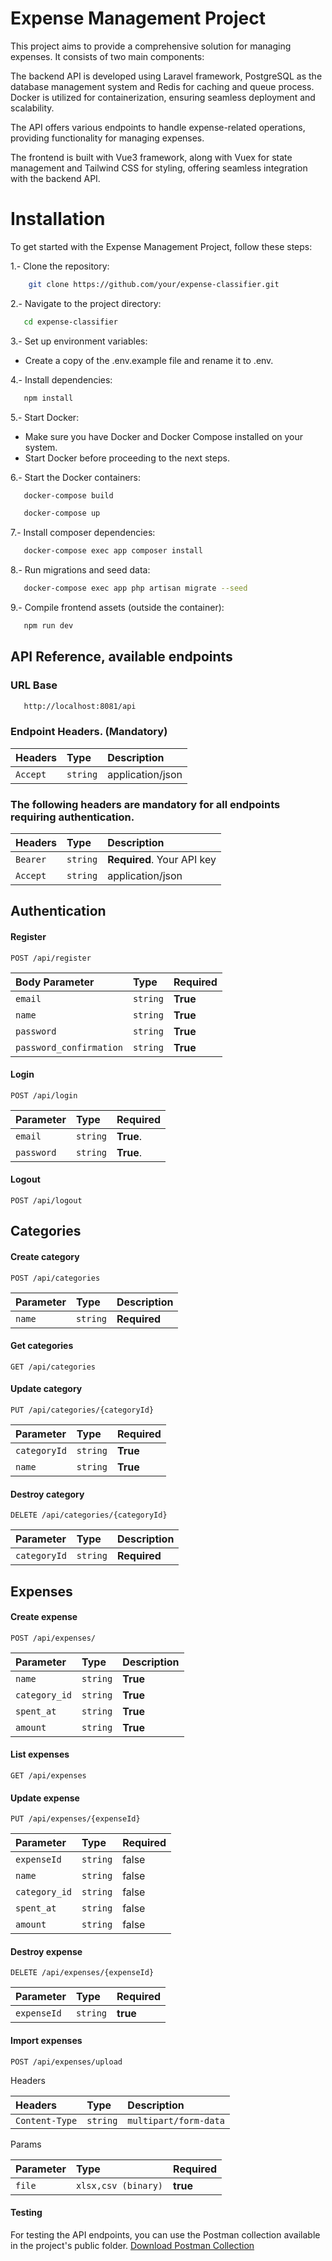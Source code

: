 
# Expense Management Project

This project aims to provide a comprehensive solution for managing expenses. It consists of two main components:


The backend API is developed using Laravel framework, PostgreSQL as the database management system and Redis for caching and queue process. Docker is utilized for containerization, ensuring seamless deployment and scalability. 

The API offers various endpoints to handle expense-related operations, providing  functionality for managing expenses.

The frontend is built with Vue3 framework, along with Vuex for state management and Tailwind CSS for styling, offering seamless integration with the backend API. 



# Installation

To get started with the Expense Management Project, follow these steps:

1.- Clone the repository:
```bash
    git clone https://github.com/your/expense-classifier.git
```

2.- Navigate to the project directory:
```bash
   cd expense-classifier
```

3.- Set up environment variables:
- Create a copy of the .env.example file and rename it to .env.

4.- Install dependencies:
```bash
   npm install
```

5.- Start Docker:
   - Make sure you have Docker and Docker Compose installed on your system.
   - Start Docker before proceeding to the next steps.

6.- Start the Docker containers:
```bash
   docker-compose build
```
```bash
   docker-compose up
```

7.- Install composer dependencies:
```bash
   docker-compose exec app composer install
```

8.- Run migrations and seed data:
```bash
   docker-compose exec app php artisan migrate --seed
```
9.- Compile frontend assets (outside the container):
```bash
   npm run dev
```

## API Reference, available endpoints

### URL Base   
```bash
   http://localhost:8081/api
```

### Endpoint Headers. (Mandatory)    

| Headers | Type     | Description                |
| :-------- | :------- | :------------------------- |
| `Accept`  | `string` | application/json           |

### The following headers are mandatory for all endpoints requiring authentication.    

| Headers | Type     | Description                  |
| :-------- | :------- | :------------------------- |
| `Bearer`   | `string` | **Required**. Your API key |
| `Accept`  | `string` | application/json           |

## Authentication

#### Register

```http
POST /api/register
```

| Body Parameter          | Type     | Required                  |
| :---------------------- | :------- | :--------------------------- |
| `email`                 | `string` | **True**|
| `name`                  | `string` | **True**|
| `password`              | `string` | **True**|
| `password_confirmation` | `string` | **True**|


#### Login

```http
POST /api/login
```

| Parameter   | Type     | Required                |
| :---------- | :------- | :------------------------- |
| `email`     | `string` | **True**.|
| `password`  | `string` | **True**.|

#### Logout

```http
POST /api/logout
```

## Categories

#### Create category

```http
POST /api/categories
```

| Parameter | Type     | Description                |
| :-------- | :------- | :------------------------- |
| `name`      | `string` | **Required** |

#### Get categories

```http
GET /api/categories
```

#### Update category

```http
PUT /api/categories/{categoryId}
```

| Parameter | Type       | Required                 |
| :-------- | :------- | :------------------------- |
| `categoryId`| `string` | **True** |
| `name`      | `string` | **True** |


#### Destroy category

```http
DELETE /api/categories/{categoryId}
```

| Parameter | Type     | Description                |
| :-------- | :------- | :------------------------- |
| `categoryId`| `string` | **Required**             |


## Expenses


#### Create expense

```http
POST /api/expenses/
```

| Parameter   | Type     | Description                   |
| :---------- | :------- | :---------------------------- |           
| `name`        | `string` | **True**|
| `category_id` | `string` | **True**|
| `spent_at`    | `string` | **True**|
| `amount`      | `string` | **True**|

#### List expenses

```http
GET /api/expenses
```

#### Update expense

```http
PUT /api/expenses/{expenseId}
```

| Parameter   | Type     | Required                   |
| :---------- | :------- | :---------------------------- |           
| `expenseId`   | `string` | false |
| `name`        | `string` | false|
| `category_id` | `string` | false|
| `spent_at`    | `string` | false|
| `amount`      | `string` | false|

#### Destroy expense

```http
DELETE /api/expenses/{expenseId}
```

| Parameter   | Type     | Required                   |
| :---------- | :------- | :---------------------------- |
| `expenseId` | `string` | **true**                      |



#### Import expenses

```http
POST /api/expenses/upload
```
Headers 

| Headers   | Type     | Description                   |
| :---------- | :------- | :---------------------------- |
| `Content-Type` | `string` |  `multipart/form-data`     |

 Params 

| Parameter   | Type     | Required                   |
| :---------- | :------- | :---------------------------- |
| `file` | `xlsx,csv (binary)`   |   **true**     |

#### Testing
For testing the API endpoints, you can use the Postman collection available in the project's public folder. 
[Download Postman Collection](https://github.com/dlrdelarocha/expense-classifier/blob/main/public/shared/Expenses.postman_collection.json)
